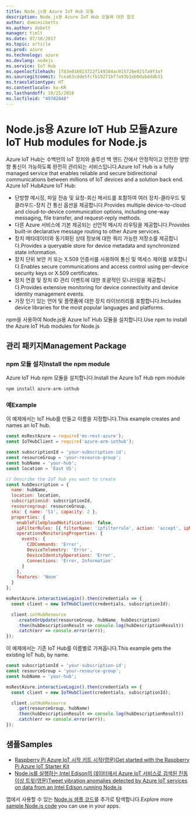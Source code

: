 ```yaml
---
title: Node.js용 Azure IoT Hub 모듈
description: Node.js용 Azure IoT Hub 모듈에 대한 참조
author: dominicbetts
ms.author: dobett
manager: timlt
ms.date: 07/18/2017
ms.topic: article
ms.prod: azure
ms.technology: azure
ms.devlang: nodejs
ms.service: IoT Hub
ms.openlocfilehash: 1f83e016023722f149384ac015726e9257a9f3af
ms.sourcegitcommit: 7cea63cdde5fcfb19271bf7a93b1eb0dabdddb31
ms.translationtype: HT
ms.contentlocale: ko-KR
ms.lasthandoff: 10/25/2018
ms.locfileid: "49702848"
---
```

# <a name="azure-iot-hub-modules-for-nodejs"></a><span data-ttu-id="1f694-103">Node.js용 Azure IoT Hub 모듈</span><span class="sxs-lookup"><span data-stu-id="1f694-103">Azure IoT Hub modules for Node.js</span></span>

<span data-ttu-id="1f694-104">Azure IoT Hub는 수백만의 IoT 장치와 솔루션 백 엔드 간에서 안정적이고 안전한 양방향 통신이 가능하도록 완전히 관리되는 서비스입니다.</span><span class="sxs-lookup"><span data-stu-id="1f694-104">Azure IoT Hub is a fully managed service that enables reliable and secure bidirectional communications between millions of IoT devices and a solution back end.</span></span> <span data-ttu-id="1f694-105">Azure IoT Hub</span><span class="sxs-lookup"><span data-stu-id="1f694-105">Azure IoT Hub:</span></span>
- <span data-ttu-id="1f694-106">단방향 메시징, 파일 전송 및 요청-회신 메서드를 포함하여 여러 장치-클라우드 및 클라우드-장치 간 통신 옵션을 제공합니다.</span><span class="sxs-lookup"><span data-stu-id="1f694-106">Provides multiple device-to-cloud and cloud-to-device communication options, including one-way messaging, file transfer, and request-reply methods.</span></span>
- <span data-ttu-id="1f694-107">다른 Azure 서비스에 기본 제공되는 선언적 메시지 라우팅을 제공합니다.</span><span class="sxs-lookup"><span data-stu-id="1f694-107">Provides built-in declarative message routing to other Azure services.</span></span>
- <span data-ttu-id="1f694-108">장치 메타데이터와 동기화된 상태 정보에 대한 쿼리 가능한 저장소를 제공합니다.</span><span class="sxs-lookup"><span data-stu-id="1f694-108">Provides a queryable store for device metadata and synchronized state information.</span></span>
- <span data-ttu-id="1f694-109">장치 단위 보안 키 또는 X.509 인증서를 사용하여 통신 및 액세스 제어를 보호합니다.</span><span class="sxs-lookup"><span data-stu-id="1f694-109">Enables secure communications and access control using per-device security keys or X.509 certificates.</span></span>
- <span data-ttu-id="1f694-110">장치 연결 및 장치 ID 관리 이벤트에 대한 포괄적인 모니터링을 제공합니다.</span><span class="sxs-lookup"><span data-stu-id="1f694-110">Provides extensive monitoring for device connectivity and device identity management events.</span></span>
- <span data-ttu-id="1f694-111">가장 인기 있는 언어 및 플랫폼에 대한 장치 라이브러리를 포함합니다.</span><span class="sxs-lookup"><span data-stu-id="1f694-111">Includes device libraries for the most popular languages and platforms.</span></span>

<span data-ttu-id="1f694-112">npm을 사용하여 Node.js용 Azure IoT Hub 모듈을 설치합니다.</span><span class="sxs-lookup"><span data-stu-id="1f694-112">Use npm to install the Azure IoT Hub modules for Node.js</span></span>

## <a name="management-package"></a><span data-ttu-id="1f694-113">관리 패키지</span><span class="sxs-lookup"><span data-stu-id="1f694-113">Management Package</span></span>

### <a name="install-the-npm-module"></a><span data-ttu-id="1f694-114">npm 모듈 설치</span><span class="sxs-lookup"><span data-stu-id="1f694-114">Install the npm module</span></span>

<span data-ttu-id="1f694-115">Azure IoT Hub npm 모듈을 설치합니다.</span><span class="sxs-lookup"><span data-stu-id="1f694-115">Install the Azure IoT Hub npm module</span></span>

```bash
npm install azure-arm-iothub
```

### <a name="example"></a><span data-ttu-id="1f694-116">예</span><span class="sxs-lookup"><span data-stu-id="1f694-116">Example</span></span>

<span data-ttu-id="1f694-117">이 예제에서는 IoT Hub를 만들고 이름을 지정합니다.</span><span class="sxs-lookup"><span data-stu-id="1f694-117">This example creates and names an IoT hub.</span></span>

```javascript
const msRestAzure = require('ms-rest-azure');
const IoTHubClient = require('azure-arm-iothub');

const subscriptionId = 'your-subscription-id';
const resourceGroup = 'your-resource-group';
const hubName = 'your-hub';
const location = 'East US';

// Describe the IoT hub you want to create
const hubDescription = {
  name: hubName,
  location: location,
  subscriptionid: subscriptionId,
  resourcegroup: resourceGroup,
  sku: { name: 'S1', capacity: 2 },
  properties: {
    enableFileUploadNotifications: false,
    ipFilterRules: [{ filterName: 'ipfilterrule', action: 'accept', ipMask: '0.0.0.0/0' }],
    operationsMonitoringProperties: {
      events: {
        C2DCommands: 'Error',
        DeviceTelemetry: 'Error',
        DeviceIdentityOperations: 'Error',
        Connections: 'Error, Information'
      }
    },
    features: 'None'
  }
};

msRestAzure.interactiveLogin().then(credentials => {
  const client = new IoTHubClient(credentials, subscriptionId);

  client.iotHubResource
    .createOrUpdate(resourceGroup, hubName, hubDescription)
    .then(hubDescriptionResult => console.log(hubDescriptionResult))
    .catch(err => console.error(err));
});
```

<span data-ttu-id="1f694-118">이 예제에서는 기존 IoT Hub를 이름별로 가져옵니다.</span><span class="sxs-lookup"><span data-stu-id="1f694-118">This example gets the existing IoT hub, by name.</span></span>

```javascript
const subscriptionId = 'your-subscription-id';
const resourceGroup = 'your-resource-group';
const hubName = 'your-hub';

msRestAzure.interactiveLogin().then(credentials => {
  const client = new IoTHubClient(credentials, subscriptionId);

  client.iotHubResource
    .get(resourceGroup, hubName)
    .then(hubDescriptionResult => console.log(hubDescriptionResult))
    .catch(err => console.error(err));
});
```

## <a name="samples"></a><span data-ttu-id="1f694-119">샘플</span><span class="sxs-lookup"><span data-stu-id="1f694-119">Samples</span></span>

- [<span data-ttu-id="1f694-120">Raspberry Pi Azure IoT 시작 키트 시작(영문)</span><span class="sxs-lookup"><span data-stu-id="1f694-120">Get started with the Raspberry Pi Azure IoT Starter Kit</span></span>](https://azure.microsoft.com/resources/samples/iot-remote-monitoring-node-raspberrypi-getstartedkit/)
- [<span data-ttu-id="1f694-121">Node.js를 실행하는 Intel Edison의 데이터에서 Azure IoT 서비스로 검색된 진동 이상 트윗(영문)</span><span class="sxs-lookup"><span data-stu-id="1f694-121">Tweet vibration anomalies detected by Azure IoT services on data from an Intel Edison running Node.js</span></span>](https://azure.microsoft.com/resources/samples/iot-hub-nodejs-intel-edison-vibration-anomaly-detection/)

<span data-ttu-id="1f694-122">앱에서 사용할 수 있는 [Node.js 샘플 코드](https://azure.microsoft.com/resources/samples/?platform=nodejs)를 추가로 탐색합니다.</span><span class="sxs-lookup"><span data-stu-id="1f694-122">Explore more [sample Node.js code](https://azure.microsoft.com/resources/samples/?platform=nodejs) you can use in your apps.</span></span>
